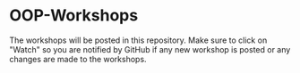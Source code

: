 # OOP-Workshops
The workshops will be posted in this repository. Make sure to click on "Watch" so you are notified by GitHub if any new workshop is posted or any changes are made to the workshops. 
